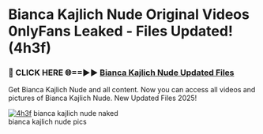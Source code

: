 # Bianca Kajlich Nude Original Videos 0nlyFans Leaked - Files Updated! (4h3f)

<h3>🔴 CLICK HERE 🌐==►► <a href="https://tinyurl.com/4mcuefdz" rel="nofollow">Bianca Kajlich Nude Updated Files</a></h3>

Get Bianca Kajlich Nude and all content. Now you can access all videos and pictures of Bianca Kajlich Nude. New Updated Files 2025!

[![4h3f](https://i.imgur.com/StAQSOY.gif)](https://tinyurl.com/4mcuefdz)
bianca kajlich nude naked<br>
bianca kajlich nude pics
